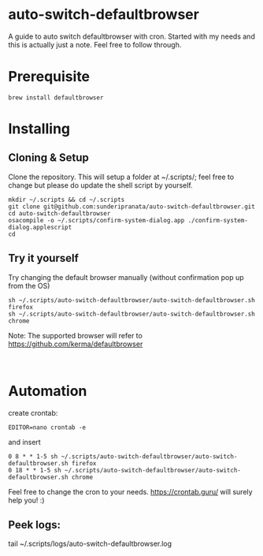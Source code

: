 # auto-switch-defaultbrowser
A guide to auto switch defaultbrowser with cron. Started with my needs and this is actually just a note. Feel free to follow through.

# Prerequisite

    brew install defaultbrowser



# Installing

## Cloning & Setup

Clone the repository. This will setup a folder at ~/.scripts/; feel free to change but please do update the shell script by yourself.

    mkdir ~/.scripts && cd ~/.scripts
    git clone git@github.com:sunderipranata/auto-switch-defaultbrowser.git
    cd auto-switch-defaultbrowser
    osacompile -o ~/.scripts/confirm-system-dialog.app ./confirm-system-dialog.applescript
    cd

## Try it yourself
Try changing the default browser manually (without confirmation pop up from the OS)

    sh ~/.scripts/auto-switch-defaultbrowser/auto-switch-defaultbrowser.sh firefox
    sh ~/.scripts/auto-switch-defaultbrowser/auto-switch-defaultbrowser.sh chrome
    
Note: The supported browser will refer to https://github.com/kerma/defaultbrowser

<br>

# Automation
create crontab:

    EDITOR=nano crontab -e

and insert

    0 8 * * 1-5 sh ~/.scripts/auto-switch-defaultbrowser/auto-switch-defaultbrowser.sh firefox 
    0 18 * * 1-5 sh ~/.scripts/auto-switch-defaultbrowser/auto-switch-defaultbrowser.sh chrome

Feel free to change the cron to your needs. https://crontab.guru/ will surely help you! :)


## Peek logs:
tail ~/.scripts/logs/auto-switch-defaultbrowser.log
